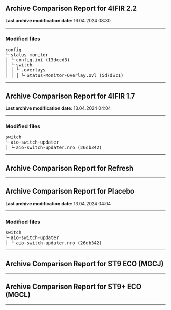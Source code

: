<h2>Archive Comparison Report for <b>4IFIR 2.2 </b></h2><b>Last archive modification date:</b> 16.04.2024 08:30<hr>

<h3>Modified files</h3>
<pre>config
└╴status-monitor
│ └╴config.ini (13dccd3)
│ └╴switch
│ │ └╴.overlays
│ │ │ └╴Status-Monitor-Overlay.ovl (5d7d8c1)
</pre>
<hr>

<h2>Archive Comparison Report for <b>4IFIR 1.7</b></h2><b>Last archive modification date:</b> 13.04.2024 04:04<hr>

<h3>Modified files</h3>
<pre>switch
└╴aio-switch-updater
│ └╴aio-switch-updater.nro (26db342)
</pre>
<hr>

<h2>Archive Comparison Report for <b>Refresh</b></h2><hr>

<h2>Archive Comparison Report for <b>Placebo</b></h2><b>Last archive modification date:</b> 13.04.2024 04:04<hr>

<h3>Modified files</h3>
<pre>switch
└╴aio-switch-updater
│ └╴aio-switch-updater.nro (26db342)
</pre>
<hr>

<h2>Archive Comparison Report for <b>ST9 ECO (MGCJ)</b></h2><hr>

<h2>Archive Comparison Report for <b>ST9+ ECO (MGCL)</b></h2><hr>

